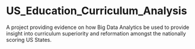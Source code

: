# US_Education_Curriculum_Analysis
A project providing evidence on how Big Data Analytics be used to provide insight into curriculum superiority  and reformation amongst the nationally scoring US States.
